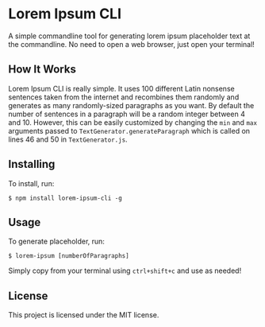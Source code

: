 # Lorem Ipsum CLI
A simple commandline tool for generating lorem ipsum placeholder text at the commandline. No need to open a web browser, just open your terminal!

## How It Works 
Lorem Ipsum CLI is really simple. It uses 100 different Latin nonsense sentences taken from the internet and recombines them randomly and generates as many randomly-sized paragraphs as you want. By default the number of sentences in a paragraph will be a random integer between 4 and 10. However, this can be easily customized by changing the `min` and `max` arguments passed to `TextGenerator.generateParagraph` which is called on lines 46 and 50 in `TextGenerator.js`.

## Installing 
To install, run:

```
$ npm install lorem-ipsum-cli -g
```

## Usage 
To generate placeholder, run: 

```
$ lorem-ipsum [numberOfParagraphs]
```

Simply copy from your terminal using `ctrl+shift+c` and use as needed!

## License 
This project is licensed under the MIT license.